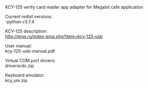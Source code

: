 KCY-125 verify card reader app adapter for Megabit cafe application

Current redist versions:<br>
-python v3.7.4



KCY-125 description:<br>
http://prox.ru/index-prox.php?item=kcy-125-usb


User manual:<br>
kcy-125-usb-manual.pdf


Virtual COM port drivers:<br>
driverscdc.zip


Keyboard emulator:<br>
kcy_um.zip


